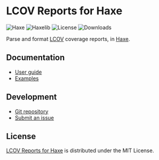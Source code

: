 # LCOV Reports for Haxe
![Haxe](https://badgen.net/badge/haxe/%3E%3D4.3.0/green) ![Haxelib](https://badgen.net/haxelib/v/lcov) ![License](https://badgen.net/haxelib/license/lcov) ![Downloads](https://badgen.net/haxelib/d/lcov)

Parse and format [LCOV](https://github.com/linux-test-project/lcov) coverage reports, in [Haxe](https://haxe.org).

## Documentation
- [User guide](https://github.com/cedx/lcov.hx/wiki)
- [Examples](https://github.com/cedx/lcov.hx/tree/main/example)

## Development
- [Git repository](https://github.com/cedx/lcov.hx)
- [Submit an issue](https://github.com/cedx/lcov.hx/issues)

## License
[LCOV Reports for Haxe](https://github.com/cedx/lcov.hx) is distributed under the MIT License.
